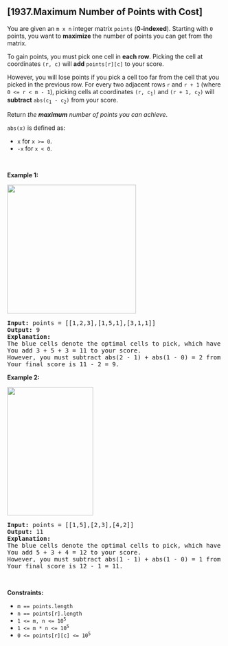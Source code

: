 ## [1937.Maximum Number of Points with Cost]
<p>You are given an <code>m x n</code> integer matrix <code>points</code> (<strong>0-indexed</strong>). Starting with <code>0</code> points, you want to <strong>maximize</strong> the number of points you can get from the matrix.</p>

<p>To gain points, you must pick one cell in <strong>each row</strong>. Picking the cell at coordinates <code>(r, c)</code> will <strong>add</strong> <code>points[r][c]</code> to your score.</p>

<p>However, you will lose points if you pick a cell too far from the cell that you picked in the previous row. For every two adjacent rows <code>r</code> and <code>r + 1</code> (where <code>0 &lt;= r &lt; m - 1</code>), picking cells at coordinates <code>(r, c<sub>1</sub>)</code> and <code>(r + 1, c<sub>2</sub>)</code> will <strong>subtract</strong> <code>abs(c<sub>1</sub> - c<sub>2</sub>)</code> from your score.</p>

<p>Return <em>the <strong>maximum</strong> number of points you can achieve</em>.</p>

<p><code>abs(x)</code> is defined as:</p>

<ul>
	<li><code>x</code> for <code>x &gt;= 0</code>.</li>
	<li><code>-x</code> for <code>x &lt; 0</code>.</li>
</ul>

<p>&nbsp;</p>
<p><strong class="example">Example 1:</strong><strong> </strong></p>
<img alt="" src="https://assets.leetcode.com/uploads/2021/07/12/screenshot-2021-07-12-at-13-40-26-diagram-drawio-diagrams-net.png" style="width: 300px; height: 300px;" />
<pre>
<strong>Input:</strong> points = [[1,2,3],[1,5,1],[3,1,1]]
<strong>Output:</strong> 9
<strong>Explanation:</strong>
The blue cells denote the optimal cells to pick, which have coordinates (0, 2), (1, 1), and (2, 0).
You add 3 + 5 + 3 = 11 to your score.
However, you must subtract abs(2 - 1) + abs(1 - 0) = 2 from your score.
Your final score is 11 - 2 = 9.
</pre>

<p><strong class="example">Example 2:</strong></p>
<img alt="" src="https://assets.leetcode.com/uploads/2021/07/12/screenshot-2021-07-12-at-13-42-14-diagram-drawio-diagrams-net.png" style="width: 200px; height: 299px;" />
<pre>
<strong>Input:</strong> points = [[1,5],[2,3],[4,2]]
<strong>Output:</strong> 11
<strong>Explanation:</strong>
The blue cells denote the optimal cells to pick, which have coordinates (0, 1), (1, 1), and (2, 0).
You add 5 + 3 + 4 = 12 to your score.
However, you must subtract abs(1 - 1) + abs(1 - 0) = 1 from your score.
Your final score is 12 - 1 = 11.
</pre>

<p>&nbsp;</p>
<p><strong>Constraints:</strong></p>

<ul>
	<li><code>m == points.length</code></li>
	<li><code>n == points[r].length</code></li>
	<li><code>1 &lt;= m, n &lt;= 10<sup>5</sup></code></li>
	<li><code>1 &lt;= m * n &lt;= 10<sup>5</sup></code></li>
	<li><code>0 &lt;= points[r][c] &lt;= 10<sup>5</sup></code></li>
</ul>
